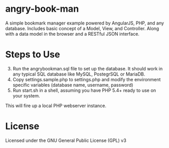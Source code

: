angry-book-man
==============

A simple bookmark manager example powered by AngularJS, PHP, and any database.  Includes basic concept of a Model, View, and Controller. Along with a data model in the browser and a RESTful JSON interface.


Steps to Use
==============
3. Run the angrybookman.sql file to set up the database. It should work in any typical SQL database like MySQL, PostegrSQL or MariaDB.
3. Copy settings.sample.php to settings.php and modify the environment specific variables (database name, username, password)
4. Run start.sh in a shell, assuming you have PHP 5.4+ ready to use on your system.

This will fire up a local PHP webserver instance. 


License
==============
Licensed under the GNU General Public License (GPL) v3
